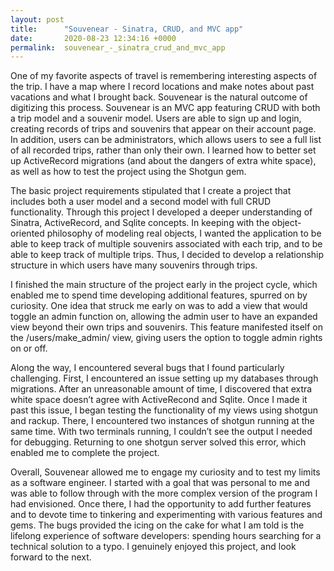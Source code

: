 ```yaml
---
layout: post
title:      "Souvenear - Sinatra, CRUD, and MVC app"
date:       2020-08-23 12:34:16 +0000
permalink:  souvenear_-_sinatra_crud_and_mvc_app
---
```



One of my favorite aspects of travel is remembering interesting aspects of the trip. I have a map where I record locations and make notes about past vacations and what I brought back. Souvenear is the natural outcome of digitizing this process. Souvenear is an MVC app featuring CRUD with both a trip model and a souvenir model. Users are able to sign up and login, creating records of trips and souvenirs that appear on their account page. In addition, users can be administrators, which allows users to see a full list of all recorded trips, rather than only their own. I learned how to better set up ActiveRecord migrations (and about the dangers of extra white space), as well as how to test the project using the Shotgun gem.

The basic project requirements stipulated that I create a project that includes both a user model and a second model with full CRUD functionality. Through this project I developed a deeper understanding of Sinatra, ActiveRecord, and Sqlite concepts. In keeping with the object-oriented philosophy of modeling real objects, I wanted the application to be able to keep track of multiple souvenirs associated with each trip, and to be able to keep track of multiple trips. Thus, I decided to develop a relationship structure in which users have many souvenirs through trips.

I finished the main structure of the project early in the project cycle, which enabled me to spend time developing additional features, spurred on by curiosity. One idea that struck me early on was to add a view that would toggle an admin function on, allowing the admin user to have an expanded view beyond their own trips and souvenirs. This feature manifested itself on the /users/make_admin/ view, giving users the option to toggle admin rights on or off.

Along the way, I encountered several bugs that I found particularly challenging. First, I encountered an issue setting up my databases through migrations. After an unreasonable amount of time, I discovered that extra white space doesn’t agree with ActiveRecond and Sqlite. Once I made it past this issue, I began testing the functionality of my views using shotgun and rackup. There, I encountered two instances of shotgun running at the same time. With two terminals running, I couldn’t see the output I needed for debugging. Returning to one shotgun server solved this error, which enabled me to complete the project.

Overall, Souvenear allowed me to engage my curiosity and to test my limits as a software engineer. I started with a goal that was personal to me and was able to follow through with the more complex version of the program I had envisioned. Once there, I had the opportunity to add further features and to devote time to tinkering and experimenting with various features and gems. The bugs provided the icing on the cake for what I am told is the lifelong experience of software developers: spending hours searching for a technical solution to a typo. I genuinely enjoyed this project, and look forward to the next.
